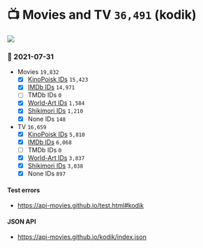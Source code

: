 # :tv: Movies and TV `36,491` (kodik)

<a href="https://API-Movies.github.io"><img src="https://API-Movies.github.io/banner.png?cache"></a>

### :date: 2021-07-31
- Movies `19,832`
  - [x] <a href="https://API-Movies.github.io/kodik/movie_kinopoisk_ids.json">KinoPoisk IDs</a> `15,423`
  - [x] <a href="https://API-Movies.github.io/kodik/movie_imdb_ids.json">IMDb IDs</a> `14,971`
  - [ ] TMDb IDs `0`
  - [x] <a href="https://API-Movies.github.io/kodik/movie_world_art_ids.json">World-Art IDs</a> `1,584`
  - [x] <a href="https://API-Movies.github.io/kodik/movie_shikimori_ids.json">Shikimori IDs</a> `1,210`
  - [x] None IDs `148`
- TV `16,659`
  - [x] <a href="https://API-Movies.github.io/kodik/tv_kinopoisk_ids.json">KinoPoisk IDs</a> `5,810`
  - [x] <a href="https://API-Movies.github.io/kodik/tv_imdb_ids.json">IMDb IDs</a> `6,068`
  - [ ] TMDb IDs `0`
  - [x] <a href="https://API-Movies.github.io/kodik/tv_world_art_ids.json">World-Art IDs</a> `3,837`
  - [x] <a href="https://API-Movies.github.io/kodik/tv_shikimori_ids.json">Shikimori IDs</a> `3,038`
  - [x] None IDs `897`
#### Test errors
- <a href='https://api-movies.github.io/test.html#kodik'>https://api-movies.github.io/test.html#kodik</a>
#### JSON API
- <a href='https://api-movies.github.io/kodik/index.json'>https://api-movies.github.io/kodik/index.json</a>
